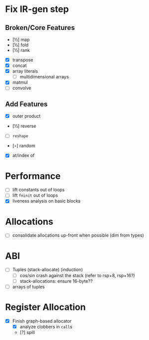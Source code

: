# Fix IR-gen step
## Broken/Core Features
- [½] map
- [½] fold
- [½] rank
- [x] transpose
- [x] concat
- [x] array literals
  - [ ] multidimensional arrays
- [x] matmul
- [ ] convolve
## Add Features
- [x] outer product
- [½] reverse
- [ ] `reshape`
- [◦] random
- [x] at/index of
# Performance
- [ ] lift constants out of loops
- [ ] lift `fninit` out of loops
- [x] liveness analysis on basic blocks
# Allocations
- [ ] consolidate allocations up-front when possible (dim from types)
# ABI
- [ ] Tuples (stack-allocate) (induction)
  - [ ] cos/sin crash against the stack (refer to rsp+8, rsp+16?)
  - [ ] stack-allocations: ensure 16-byte??
- [ ] arrays of tuples
# Register Allocation
- [x] Finish graph-based allocator
  - [x] analyze clobbers in `call`s
  - [?] spill
